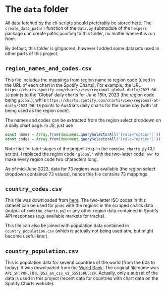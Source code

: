 # The `data` folder
All data fetched by the cli-scripts should preferably be stored here. The `create_data_path()` function of the `data.py` submodule of the `helpers` package can create paths pointing to this folder, no matter where it is run from.

By default, this folder is gitignored, however I added some datasets used in other parts of this project. 

## `region_names_and_codes.csv` 

This file includes the mappings from region name to region code (used in the URL of each chart in the Spotify Charts). For example, the URL `https://charts.spotify.com/charts/view/regional-global-daily/2023-06-18` points to the 'Global' daily charts for June 18th, 2023 (the region code being `global`), while `https://charts.spotify.com/charts/view/regional-at-daily/2023-06-18` points to Austria's daily charts for the same day (with 'at' being used as the region code).

The names and codes can be extracted from the region select dropdown on a daily chart page. In JS, just use

```js
const names = Array.from(document.querySelectorAll('[role="option"]')).map(el => el.textContent)
const codes = Array.from(document.querySelectorAll('[role="option"]')).map(el => el.id).map(url => url.split('/')[3].split('-')[1])
```

Note that for later stages of the project (e.g. in the `combine_charts.py` CLI script), I replaced the region code `'global'` with the two-letter code `'ww'` to make every region code two characters long.

As of mid-June 2023, data for 73 regions was available (the region select dropdown contained 73 values), hence this file contains 73 mappings.

## `country_codes.csv`

This file was downloaded from [here](https://raw.githubusercontent.com/lukes/ISO-3166-Countries-with-Regional-Codes/master/all/all.csv). The two-letter ISO codes in this dataset can be used for joins with the regions in the scraped charts data (output of `combine_charts.py`) or any other region data contained in Spotify API responses (e.g. available markets for tracks).

This file can also be joined with population data contained in `country_population.csv` (which is actually not being used atm, but might become useful later).

## `country_population.csv`

This is population data for several countries of the world (from the 60s to today). It was downloaded from the [World Bank](https://data.worldbank.org/indicator/SP.POP.TOTL). The original file name was `API_SP.POP.TOTL_DS2_en_csv_v2_5551506.csv`. Actually, only a subset of the data is used in this project (recent data for countries with chart data on the Spotify Charts website).